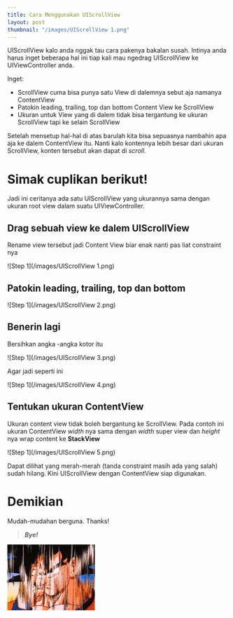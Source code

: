 ```yaml
---
title: Cara Menggunakan UIScrollView
layout: post
thumbnail: "/images/UIScrollView 1.png"
---
```


UIScrollView kalo anda nggak tau cara pakenya bakalan susah. 
Intinya anda harus inget beberapa hal ini tiap kali mau ngedrag UIScrollView ke UIViewController anda.

Inget:

- ScrollView cuma bisa punya satu View di dalemnya sebut aja namanya ContentView
- Patokin leading, trailing, top dan bottom Content View ke ScrollView
- Ukuran untuk View yang di dalem tidak bisa tergantung ke ukuran ScrollView tapi ke selain ScrollView

Setelah mensetup hal-hal di atas barulah kita bisa sepuasnya nambahin apa aja ke dalem ContentView itu. Nanti kalo kontennya lebih besar dari ukuran ScrollView, konten tersebut akan dapat di _scroll_.

# Simak cuplikan berikut!

Jadi ini ceritanya ada satu UIScrollView yang ukurannya sama dengan ukuran root view dalam suatu UIViewController.

## Drag sebuah view ke dalem UIScrollView
Rename view tersebut jadi Content View biar enak nanti pas liat constraint nya

![Step 1](/images/UIScrollView 1.png)

## Patokin leading, trailing, top dan bottom 

![Step 1](/images/UIScrollView 2.png)

## Benerin lagi
Bersihkan angka -angka kotor itu

![Step 1](/images/UIScrollView 3.png)

Agar jadi seperti ini

![Step 1](/images/UIScrollView 4.png)

## Tentukan ukuran ContentView
Ukuran content view tidak boleh bergantung ke ScrollView. Pada contoh ini ukuran ContentView _width_ nya sama dengan _width_ super view dan _height_ nya wrap content ke **StackView**

![Step 1](/images/UIScrollView 5.png)

Dapat dilihat yang merah-merah (tanda constraint masih ada yang salah) sudah hilang. Kini UIScrollView dengan ContentView siap digunakan.
# Demikian
Mudah-mudahan berguna. Thanks!

> ***Bye!***

![bye](/images/bye.gif)